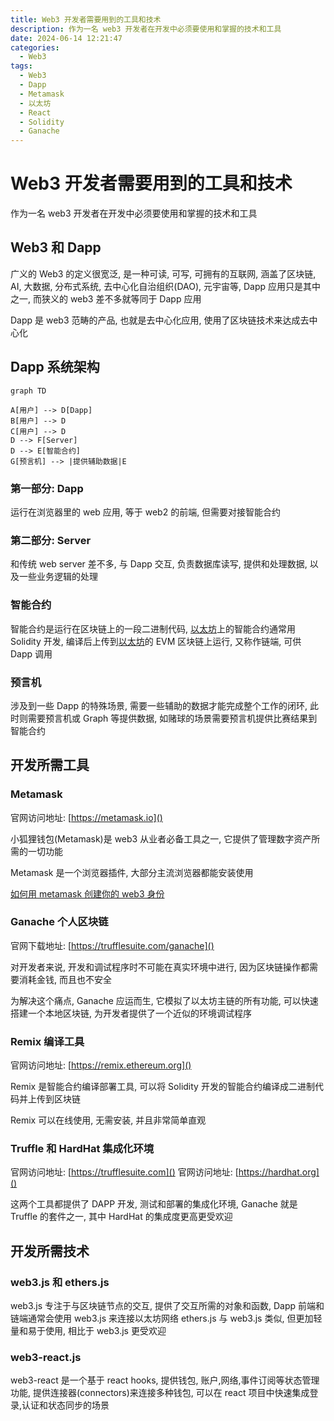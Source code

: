 ```yaml
---
title: Web3 开发者需要用到的工具和技术
description: 作为一名 web3 开发者在开发中必须要使用和掌握的技术和工具
date: 2024-06-14 12:21:47
categories:
  - Web3
tags:
  - Web3
  - Dapp
  - Metamask
  - 以太坊
  - React
  - Solidity
  - Ganache
---
```


# Web3 开发者需要用到的工具和技术

作为一名 web3 开发者在开发中必须要使用和掌握的技术和工具

## Web3 和 Dapp

广义的 Web3 的定义很宽泛, 是一种可读, 可写, 可拥有的互联网, 涵盖了区块链, AI, 大数据, 分布式系统, 去中心化自治组织(DAO), 元宇宙等, Dapp 应用只是其中之一, 而狭义的 web3 差不多就等同于 Dapp 应用

Dapp 是 web3 范畴的产品, 也就是去中心化应用, 使用了区块链技术来达成去中心化

## Dapp 系统架构

```mermaid
graph TD

A[用户] --> D[Dapp]
B[用户] --> D
C[用户] --> D
D --> F[Server]
D --> E[智能合约]
G[预言机] --> |提供辅助数据|E
```

### 第一部分: Dapp

运行在浏览器里的 web 应用, 等于 web2 的前端, 但需要对接智能合约

### 第二部分: Server

和传统 web server 差不多, 与 Dapp 交互, 负责数据库读写, 提供和处理数据, 以及一些业务逻辑的处理

### 智能合约

智能合约是运行在区块链上的一段二进制代码, [以太坊](https://ethereum.org/)上的智能合约通常用 Solidity 开发, 编译后上传到[以太坊](https://ethereum.org/)的 EVM 区块链上运行, 又称作链端, 可供 Dapp 调用

### 预言机

涉及到一些 Dapp 的特殊场景, 需要一些辅助的数据才能完成整个工作的闭环, 此时则需要预言机或 Graph 等提供数据, 如赌球的场景需要预言机提供比赛结果到智能合约

## 开发所需工具

### Metamask

官网访问地址: [https://metamask.io]()

小狐狸钱包(Metamask)是 web3 从业者必备工具之一, 它提供了管理数字资产所需的一切功能

Metamask 是一个浏览器插件, 大部分主流浏览器都能安装使用

[如何用 metamask 创建你的 web3 身份](https://zhj13.top/2022/04/15/Web3/create-web3-identity/)

### Ganache 个人区块链

官网下载地址: [https://trufflesuite.com/ganache]()

对开发者来说, 开发和调试程序时不可能在真实环境中进行, 因为区块链操作都需要消耗金钱, 而且也不安全

为解决这个痛点, Ganache 应运而生, 它模拟了以太坊主链的所有功能, 可以快速搭建一个本地区块链, 为开发者提供了一个近似的环境调试程序

### Remix 编译工具

官网访问地址: [https://remix.ethereum.org]()

Remix 是智能合约编译部署工具, 可以将 Solidity 开发的智能合约编译成二进制代码并上传到区块链

Remix 可以在线使用, 无需安装, 并且非常简单直观

### Truffle 和 HardHat 集成化环境

官网访问地址: [https://trufflesuite.com]()
官网访问地址: [https://hardhat.org]()

这两个工具都提供了 DAPP 开发, 测试和部署的集成化环境, Ganache 就是 Truffle 的套件之一, 其中 HardHat 的集成度更高更受欢迎

## 开发所需技术

### web3.js 和 ethers.js

web3.js 专注于与区块链节点的交互, 提供了交互所需的对象和函数, Dapp 前端和链端通常会使用 web3.js 来连接以太坊网络
ethers.js 与 web3.js 类似, 但更加轻量和易于使用, 相比于 web3.js 更受欢迎

### web3-react.js

web3-react 是一个基于 react hooks, 提供钱包, 账户,网络,事件订阅等状态管理功能, 提供连接器(connectors)来连接多种钱包, 可以在 react 项目中快速集成登录,认证和状态同步的场景

